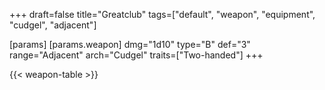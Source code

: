 +++
draft=false
title="Greatclub"
tags=["default", "weapon", "equipment", "cudgel", "adjacent"]

[params]
  [params.weapon]
    dmg="1d10"
    type="B"
    def="3"
    range="Adjacent"
    arch="Cudgel"
    traits=["Two-handed"]
+++

{{< weapon-table >}}


